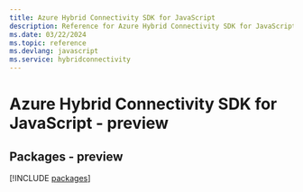 ```yaml
---
title: Azure Hybrid Connectivity SDK for JavaScript
description: Reference for Azure Hybrid Connectivity SDK for JavaScript
ms.date: 03/22/2024
ms.topic: reference
ms.devlang: javascript
ms.service: hybridconnectivity
---
```

# Azure Hybrid Connectivity SDK for JavaScript - preview
## Packages - preview
[!INCLUDE [packages](hybrid-connectivity-index.md)]